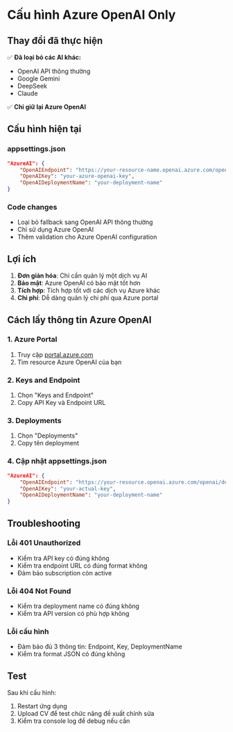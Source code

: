 # Cấu hình Azure OpenAI Only

## Thay đổi đã thực hiện

✅ **Đã loại bỏ các AI khác:**
- OpenAI API thông thường
- Google Gemini
- DeepSeek
- Claude

✅ **Chỉ giữ lại Azure OpenAI**

## Cấu hình hiện tại

### appsettings.json
```json
"AzureAI": {
    "OpenAIEndpoint": "https://your-resource-name.openai.azure.com/openai/deployments/your-deployment-name/chat/completions?api-version=2024-02-15-preview",
    "OpenAIKey": "your-azure-openai-key",
    "OpenAIDeploymentName": "your-deployment-name"
}
```

### Code changes
- Loại bỏ fallback sang OpenAI API thông thường
- Chỉ sử dụng Azure OpenAI
- Thêm validation cho Azure OpenAI configuration

## Lợi ích

1. **Đơn giản hóa**: Chỉ cần quản lý một dịch vụ AI
2. **Bảo mật**: Azure OpenAI có bảo mật tốt hơn
3. **Tích hợp**: Tích hợp tốt với các dịch vụ Azure khác
4. **Chi phí**: Dễ dàng quản lý chi phí qua Azure portal

## Cách lấy thông tin Azure OpenAI

### 1. Azure Portal
1. Truy cập [portal.azure.com](https://portal.azure.com)
2. Tìm resource Azure OpenAI của bạn

### 2. Keys and Endpoint
1. Chọn "Keys and Endpoint"
2. Copy API Key và Endpoint URL

### 3. Deployments
1. Chọn "Deployments"
2. Copy tên deployment

### 4. Cập nhật appsettings.json
```json
"AzureAI": {
    "OpenAIEndpoint": "https://your-resource.openai.azure.com/openai/deployments/your-deployment/chat/completions?api-version=2024-02-15-preview",
    "OpenAIKey": "your-actual-key",
    "OpenAIDeploymentName": "your-deployment-name"
}
```

## Troubleshooting

### Lỗi 401 Unauthorized
- Kiểm tra API key có đúng không
- Kiểm tra endpoint URL có đúng format không
- Đảm bảo subscription còn active

### Lỗi 404 Not Found
- Kiểm tra deployment name có đúng không
- Kiểm tra API version có phù hợp không

### Lỗi cấu hình
- Đảm bảo đủ 3 thông tin: Endpoint, Key, DeploymentName
- Kiểm tra format JSON có đúng không

## Test

Sau khi cấu hình:
1. Restart ứng dụng
2. Upload CV để test chức năng đề xuất chỉnh sửa
3. Kiểm tra console log để debug nếu cần 